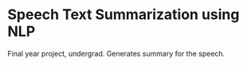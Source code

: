 # Speech Text Summarization using NLP

Final year project, undergrad.
Generates summary for the speech.